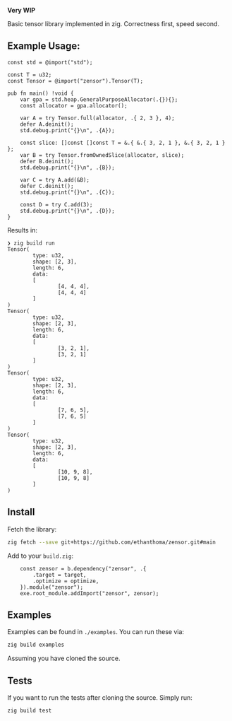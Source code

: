 **Very WIP**

Basic tensor library implemented in zig. Correctness first, speed second.

## Example Usage:
```zig 
const std = @import("std");

const T = u32;
const Tensor = @import("zensor").Tensor(T);

pub fn main() !void {
    var gpa = std.heap.GeneralPurposeAllocator(.{}){};
    const allocator = gpa.allocator();

    var A = try Tensor.full(allocator, .{ 2, 3 }, 4);
    defer A.deinit();
    std.debug.print("{}\n", .{A});

    const slice: []const []const T = &.{ &.{ 3, 2, 1 }, &.{ 3, 2, 1 } };
    var B = try Tensor.fromOwnedSlice(allocator, slice);
    defer B.deinit();
    std.debug.print("{}\n", .{B});

    var C = try A.add(&B);
    defer C.deinit();
    std.debug.print("{}\n", .{C});

    const D = try C.add(3);
    std.debug.print("{}\n", .{D});
}
```

Results in:
```
❯ zig build run
Tensor(
        type: u32,
        shape: [2, 3],
        length: 6,
        data:
        [
                [4, 4, 4],
                [4, 4, 4]
        ]
)
Tensor(
        type: u32,
        shape: [2, 3],
        length: 6,
        data:
        [
                [3, 2, 1],
                [3, 2, 1]
        ]
)
Tensor(
        type: u32,
        shape: [2, 3],
        length: 6,
        data:
        [
                [7, 6, 5],
                [7, 6, 5]
        ]
)
Tensor(
        type: u32,
        shape: [2, 3],
        length: 6,
        data:
        [
                [10, 9, 8],
                [10, 9, 8]
        ]
)
```

## Install

Fetch the library:
```bash
zig fetch --save git+https://github.com/ethanthoma/zensor.git#main
```

Add to your `build.zig`:
```zig
    const zensor = b.dependency("zensor", .{
        .target = target,
        .optimize = optimize,
    }).module("zensor");
    exe.root_module.addImport("zensor", zensor);
```

## Examples

Examples can be found in `./examples`. You can run these via:
```bash
zig build examples
```
Assuming you have cloned the source.

## Tests

If you want to run the tests after cloning the source. Simply run:
```bash
zig build test
```
